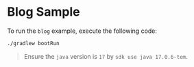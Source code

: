 # Blog Sample

To run the `blog` example, execute the following code:
```bash
./gradlew bootRun
```

> Ensure the `java` version is `17` by `sdk use java 17.0.6-tem`.
